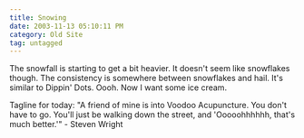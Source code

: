 ```yaml
---
title: Snowing
date: 2003-11-13 05:10:11 PM
category: Old Site
tag: untagged
---
```


The snowfall is starting to get a bit heavier. It doesn't seem like snowflakes though. The consistency is somewhere between snowflakes and hail. It's similar to Dippin' Dots. Oooh. Now I want some ice cream.

Tagline for today: "A friend of mine is into Voodoo Acupuncture. You don't have to go. You'll just be walking down the street, and 'Ooooohhhhhh, that's much better.'" - Steven Wright
